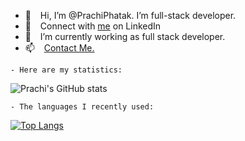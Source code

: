 - 👋  &ensp; Hi, I’m @PrachiPhatak. I’m full-stack developer.
- 👀  &ensp; Connect with  <a href="https://www.linkedin.com/in/prachi-phatak/">me</a> on LinkedIn
- 🌱  &ensp; I’m currently working as full stack developer.
- 📫  &ensp; <a href="https://prachipersonal.github.io/Portfolio/"> Contact Me.</a>

```
- Here are my statistics:
```
![Prachi's GitHub stats](https://github-readme-stats.vercel.app/api?username=PrachiPhatak&theme=dark&show_icons=true)



```
- The languages I recently used:
```
[![Top Langs](https://github-readme-stats.vercel.app/api/top-langs/?username=PrachiPhatak&hide_progress=true)](https://github.com/PrachiPhatak/github-readme-stats)
